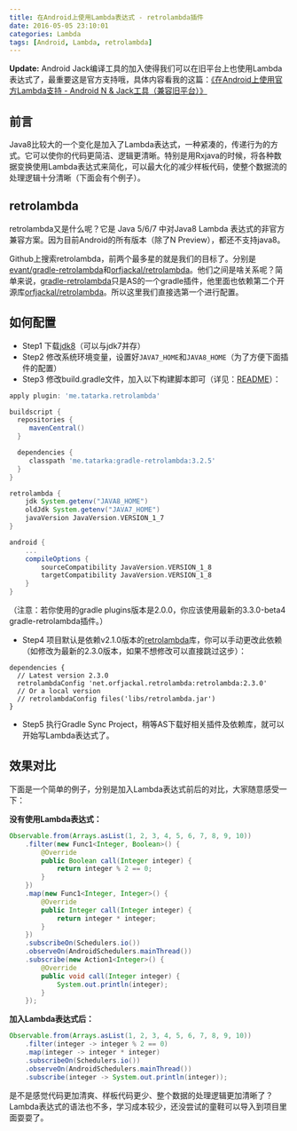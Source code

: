 ```yaml
---
title: 在Android上使用Lambda表达式 - retrolambda插件
date: 2016-05-05 23:10:01
categories: Lambda
tags: [Android, Lambda, retrolambda]
---
```


**Update:** Android Jack编译工具的加入使得我们可以在旧平台上也使用Lambda表达式了，最重要这是官方支持哦，具体内容看我的这篇：[《在Android上使用官方Lambda支持 - Android N & Jack工具（兼容旧平台）》][5]

## 前言
Java8比较大的一个变化是加入了Lambda表达式，一种紧凑的，传递行为的方式。它可以使你的代码更简洁、逻辑更清晰。特别是用Rxjava的时候，将各种数据变换使用Lambda表达式来简化，可以最大化的减少样板代码，使整个数据流的处理逻辑十分清晰（下面会有个例子）。

## retrolambda
retrolambda又是什么呢？它是 Java 5/6/7 中对Java8 Lambda 表达式的非官方兼容方案。因为目前Android的所有版本（除了N Preview），都还不支持java8。

Github上搜索retrolambda，前两个最多星的就是我们的目标了。分别是[evant/gradle-retrolambda][1]和[orfjackal/retrolambda][2]。他们之间是啥关系呢？简单来说，[gradle-retrolambda][1]只是AS的一个gradle插件，他里面也依赖第二个开源库[orfjackal/retrolambda][2]。所以这里我们直接选第一个进行配置。

## 如何配置
- Step1
下载[jdk8][3]（可以与jdk7并存）
- Step2
修改系统环境变量，设置好`JAVA7_HOME`和`JAVA8_HOME`（为了方便下面插件的配置）
- Step3
修改build.gradle文件，加入以下构建脚本即可（详见：[README][4]）：
```gradle
apply plugin: 'me.tatarka.retrolambda'

buildscript {
  repositories {
     mavenCentral()
  }

  dependencies {
     classpath 'me.tatarka:gradle-retrolambda:3.2.5'
  }
}

retrolambda {
    jdk System.getenv("JAVA8_HOME")
    oldJdk System.getenv("JAVA7_HOME")
    javaVersion JavaVersion.VERSION_1_7
}

android {
    ...
    compileOptions {
        sourceCompatibility JavaVersion.VERSION_1_8
        targetCompatibility JavaVersion.VERSION_1_8
    }
}
```
（注意：若你使用的gradle plugins版本是2.0.0，你应该使用最新的3.3.0-beta4 gradle-retrolambda插件。）

- Step4
项目默认是依赖v2.1.0版本的[retrolambda][2]库，你可以手动更改此依赖（如修改为最新的2.3.0版本，如果不想修改可以直接跳过这步）：
```gralde
dependencies {
  // Latest version 2.3.0
  retrolambdaConfig 'net.orfjackal.retrolambda:retrolambda:2.3.0'
  // Or a local version
  // retrolambdaConfig files('libs/retrolambda.jar')
}
```

- Step5
执行Gradle Sync Project，稍等AS下载好相关插件及依赖库，就可以开始写Lambda表达式了。

## 效果对比
下面是一个简单的例子，分别是加入Lambda表达式前后的对比，大家随意感受一下：

**没有使用Lambda表达式：**
```java
Observable.from(Arrays.asList(1, 2, 3, 4, 5, 6, 7, 8, 9, 10))
    .filter(new Func1<Integer, Boolean>() {
        @Override
        public Boolean call(Integer integer) {
            return integer % 2 == 0;
        }
    })
    .map(new Func1<Integer, Integer>() {
        @Override
        public Integer call(Integer integer) {
            return integer * integer;
        }
    })
    .subscribeOn(Schedulers.io())
    .observeOn(AndroidSchedulers.mainThread())
    .subscribe(new Action1<Integer>() {
        @Override
        public void call(Integer integer) {
            System.out.println(integer);
        }
    });
```

**加入Lambda表达式后：**
```java
Observable.from(Arrays.asList(1, 2, 3, 4, 5, 6, 7, 8, 9, 10))
    .filter(integer -> integer % 2 == 0)
    .map(integer -> integer * integer)
    .subscribeOn(Schedulers.io())
    .observeOn(AndroidSchedulers.mainThread())
    .subscribe(integer -> System.out.println(integer));
```
是不是感觉代码更加清爽、样板代码更少、整个数据的处理逻辑更加清晰了？Lambda表达式的语法也不多，学习成本较少，还没尝试的童鞋可以导入到项目里面耍耍了。

[1]: https://github.com/evant/gradle-retrolambda
[2]: https://github.com/orfjackal/retrolambda
[3]: http://www.oracle.com/technetwork/java/javase/downloads/jdk8-downloads-2133151.html
[4]: https://github.com/evant/gradle-retrolambda/blob/master/README.md
[5]: https://codezjx.github.io/2016/05/06/android-n-lambda-with-jack/